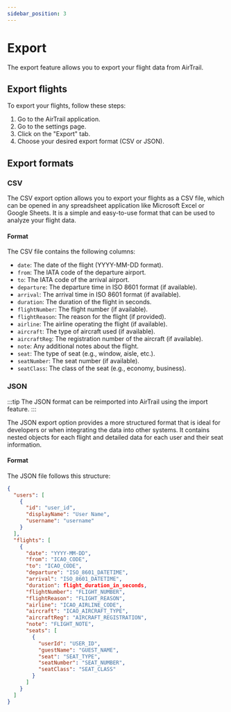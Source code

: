 ```yaml
---
sidebar_position: 3
---
```


# Export

The export feature allows you to export your flight data from AirTrail.

## Export flights

To export your flights, follow these steps:

1. Go to the AirTrail application.
2. Go to the settings page.
3. Click on the "Export" tab.
4. Choose your desired export format (CSV or JSON).

## Export formats

### CSV

The CSV export option allows you to export your flights as a CSV file, which can be opened in any spreadsheet
application like Microsoft Excel or Google Sheets. It is a simple and easy-to-use format that can be used to
analyze your flight data.

#### Format

The CSV file contains the following columns:

- `date`: The date of the flight (YYYY-MM-DD format).
- `from`: The IATA code of the departure airport.
- `to`: The IATA code of the arrival airport.
- `departure`: The departure time in ISO 8601 format (if available).
- `arrival`: The arrival time in ISO 8601 format (if available).
- `duration`: The duration of the flight in seconds.
- `flightNumber`: The flight number (if available).
- `flightReason`: The reason for the flight (if provided).
- `airline`: The airline operating the flight (if available).
- `aircraft`: The type of aircraft used (if available).
- `aircraftReg`: The registration number of the aircraft (if available).
- `note`: Any additional notes about the flight.
- `seat`: The type of seat (e.g., window, aisle, etc.).
- `seatNumber`: The seat number (if available).
- `seatClass`: The class of the seat (e.g., economy, business).

### JSON

:::tip
The JSON format can be reimported into AirTrail using the import feature.
:::

The JSON export option provides a more structured format that is ideal for developers or when integrating the data into
other systems. It contains nested objects for each flight and detailed data for each user and their seat information.

#### Format

The JSON file follows this structure:

```json
{
  "users": [
    {
      "id": "user_id",
      "displayName": "User Name",
      "username": "username"
    }
  ],
  "flights": [
    {
      "date": "YYYY-MM-DD",
      "from": "ICAO_CODE",
      "to": "ICAO_CODE",
      "departure": "ISO_8601_DATETIME",
      "arrival": "ISO_8601_DATETIME",
      "duration": flight_duration_in_seconds,
      "flightNumber": "FLIGHT_NUMBER",
      "flightReason": "FLIGHT_REASON",
      "airline": "ICAO_AIRLINE_CODE",
      "aircraft": "ICAO_AIRCRAFT_TYPE",
      "aircraftReg": "AIRCRAFT_REGISTRATION",
      "note": "FLIGHT_NOTE",
      "seats": [
        {
          "userId": "USER_ID",
          "guestName": "GUEST_NAME",
          "seat": "SEAT_TYPE",
          "seatNumber": "SEAT_NUMBER",
          "seatClass": "SEAT_CLASS"
        }
      ]
    }
  ]
}